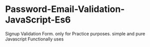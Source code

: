 # Password-Email-Validation-JavaScript-Es6


Signup Validation Form. only for Practice purposes. simple and pure Javascript Functionally uses
